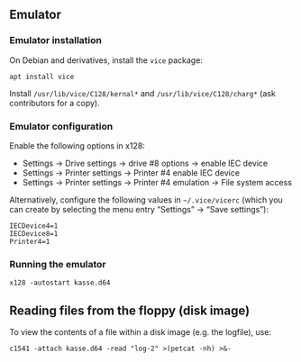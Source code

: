 ## Emulator

### Emulator installation

On Debian and derivatives, install the `vice` package:

```
apt install vice
```

Install `/usr/lib/vice/C128/kernal*` and `/usr/lib/vice/C128/charg*` (ask contributors for a copy).

### Emulator configuration

Enable the following options in x128:
* Settings → Drive settings → drive #8 options → enable IEC device
* Settings → Printer settings → Printer #4 enable IEC device
* Settings → Printer settings → Printer #4 emulation → File system access

Alternatively, configure the following values in `~/.vice/vicerc` (which you
can create by selecting the menu entry “Settings” → “Save settings”):
```
IECDevice4=1
IECDevice8=1
Printer4=1
```

### Running the emulator

```
x128 -autostart kasse.d64
```

## Reading files from the floppy (disk image)

To view the contents of a file within a disk image (e.g. the logfile), use:

```
c1541 -attach kasse.d64 -read "log-2" >(petcat -nh) >&-
```
